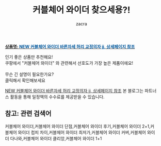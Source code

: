 ﻿---
layout: post
title:  "커블체어 와이더 찾으세용?!"
author: zacra
categories: [ 아이템 ]
tags: [커블체어 와이더,커블체어 와이더 단점,커블체어 와이더 후기,커블체어 와이더 2+1,커블체어 와이더 컴피 차이,커블체어 와이더 최저가,커블체어 와이더 커버,커블체어 와이더 다나와,커블체어 와이더 클리앙,커블체어 와이더 1+1]
image: https://static.coupangcdn.com/image/vendor_inventory/95e6/594190205ea83966daa512f1023fcec91bf81b27c6ffb463c4db5aa04111.jpg 
description: "쿠팡에서 커블체어 와이더 관련 상품으로 가장 고객 선호도가 높은 제품이랍니다."
rating: 4.5
---

<a href="https://link.coupang.com/re/AFFSDP?lptag=AF8407795&pageKey=4570150071&itemId=5581930355&vendorItemId=73214278805&traceid=V0-153-071f3e528c1ef4d8"><b>상품명: <font color='#01579B'>NEW 커블체어 와이더 바른자세 허리 교정의자 jj, 상세페이지 참조</font></b></a>

인기 좋은 상품만 추천해요!<br/>
쿠팡에서 "커블체어 와이더" 와 관련해서 선호도가 가장 높은 제품이에요!<br/><br/>
무슨 긴 설명이 필요한가요?  
클릭해서 확인해보세요


<a href="https://link.coupang.com/re/AFFSDP?lptag=AF8407795&pageKey=4570150071&itemId=5581930355&vendorItemId=73214278805&traceid=V0-153-071f3e528c1ef4d8">NEW 커블체어 와이더 바른자세 허리 교정의자 jj, 상세페이지 참조</a>
본 블로그는 파트너스 활동을 통해 일정액의 수수료를 제공받을 수 있습니다.

## 참고: 관련 검색어    
커블체어 와이더,커블체어 와이더 단점,커블체어 와이더 후기,커블체어 와이더 2+1,커블체어 와이더 컴피 차이,커블체어 와이더 최저가,커블체어 와이더 커버,커블체어 와이더 다나와,커블체어 와이더 클리앙,커블체어 와이더 1+1